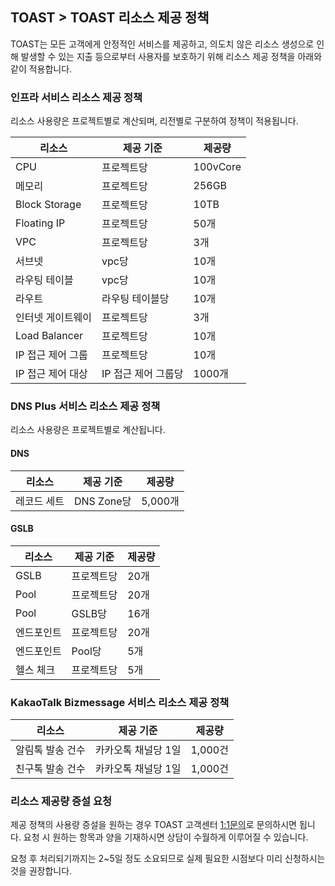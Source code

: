 ## TOAST > TOAST 리소스 제공 정책 
TOAST는 모든 고객에게 안정적인 서비스를 제공하고, 의도치 않은 리소스 생성으로 인해 발생할 수 있는 지출 등으로부터 사용자를 보호하기 위해 리소스 제공 정책을 아래와 같이 적용합니다. 

### 인프라 서비스 리소스 제공 정책 
리소스 사용량은 프로젝트별로 계산되며, 리전별로 구분하여 정책이 적용됩니다. 

|리소스 | 제공 기준 | 제공량 | 
|----|----|----|
|CPU	| 프로젝트당 |100vCore|
|메모리	 | 프로젝트당 |256GB|
|Block Storage| 프로젝트당 |10TB|
|Floating IP | 프로젝트당 |50개|
|VPC | 프로젝트당 |3개|
|서브넷 | vpc당 |10개|
|라우팅 테이블 | vpc당 |10개|
|라우트 | 라우팅 테이블당 |10개|
|인터넷 게이트웨이 | 프로젝트당	|3개|
|Load Balancer | 프로젝트당 |10개|
|IP 접근 제어 그룹	| 프로젝트당   |10개|
|IP 접근 제어 대상 | IP 접근 제어 그룹당	|1000개|

### DNS Plus 서비스 리소스 제공 정책
리소스 사용량은 프로젝트별로 계산됩니다.

#### DNS
|리소스 | 제공 기준 | 제공량 | 
|----|----|----|
|레코드 세트	| DNS Zone당 |5,000개|

#### GSLB
|리소스 | 제공 기준 | 제공량 | 
|----|----|----|
|GSLB	| 프로젝트당 | 20개|
|Pool	| 프로젝트당 | 20개 |
|Pool   | GSLB당    | 16개 |
|엔드포인트 | 프로젝트당 | 20개 |
|엔드포인트 | Pool당 | 5개 |
|헬스 체크	| 프로젝트당 | 5개 |

### KakaoTalk Bizmessage 서비스 리소스 제공 정책

| 리소스 | 제공 기준 | 제공량 | 
| --- | --- | --- |
| 알림톡 발송 건수 | 카카오톡 채널당 1일 | 1,000건 | 
| 친구톡 발송 건수 | 카카오톡 채널당 1일 | 1,000건 | 

### 리소스 제공량 증설 요청  
제공 정책의 사용량 증설을 원하는 경우 TOAST 고객센터 [1:1문의](https://www.toast.com/kr/support/inquiry)로 문의하시면 됩니다. 
요청 시 원하는 항목과 양을 기재하시면 상담이 수월하게 이루어질 수 있습니다. 

요청 후 처리되기까지는 2~5일 정도 소요되므로 실제 필요한 시점보다 미리 신청하시는 것을 권장합니다. 
